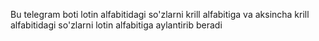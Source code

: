 Bu telegram boti lotin alfabitidagi so'zlarni krill alfabitiga va aksincha krill alfabitidagi so'zlarni lotin alfabitiga aylantirib beradi
